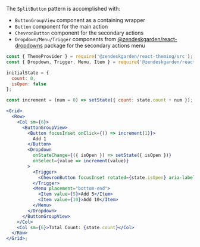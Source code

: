 The `SplitButton` pattern is accomplished with:

- `ButtonGroupView` component as a containing wrapper
- `Button` component for the main action
- `ChevronButton` component for the secondary actions
- `Dropdown/Menu/Trigger` components from [@zendeskgarden/react-dropdowns](https://garden.zendesk.com/react-components/dropdowns/)
  package for the secondary actions menu

```jsx
const { ThemeProvider } = require('@zendeskgarden/react-theming/src');
const { Dropdown, Trigger, Menu, Item } = require('@zendeskgarden/react-dropdowns/src');

initialState = {
  count: 0,
  isOpen: false
};

const increment = (num = 0) => setState({ count: state.count + num });

<Grid>
  <Row>
    <Col sm={6}>
      <ButtonGroupView>
        <Button focusInset onClick={() => increment(1)}>
          Add 1
        </Button>
        <Dropdown
          onStateChange={({ isOpen }) => setState({ isOpen })}
          onSelect={value => increment(value)}
        >
          <Trigger>
            <ChevronButton focusInset rotated={state.isOpen} aria-label="Other Options" />
          </Trigger>
          <Menu placement="bottom-end">
            <Item value={5}>Add 5</Item>
            <Item value={10}>Add 10</Item>
          </Menu>
        </Dropdown>
      </ButtonGroupView>
    </Col>
    <Col sm={6}>Total Count: {state.count}</Col>
  </Row>
</Grid>;
```
